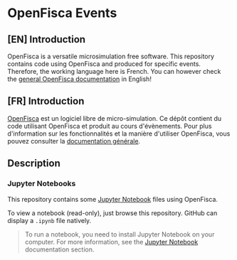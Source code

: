 # OpenFisca Events

## [EN] Introduction

OpenFisca is a versatile microsimulation free software. This repository contains code using OpenFisca and produced for specific events. Therefore, the working language here is French. You can however check the [general OpenFisca documentation](http://openfisca.org/doc/) in English!


## [FR] Introduction

[OpenFisca](https://www.openfisca.fr/) est un logiciel libre de micro-simulation. Ce dépôt contient du code utilisant OpenFisca et produit au cours d'évènements. Pour plus d'information sur les fonctionnalités et la manière d'utiliser OpenFisca, vous pouvez consulter la [documentation générale](http://openfisca.org/doc/).


## Description

### Jupyter Notebooks

This repository contains some [Jupyter Notebook](http://jupyter.org/) files using OpenFisca.

To view a notebook (read-only), just browse this repository. 
GitHub can display a `.ipynb` file natively. 

> To run a notebook, you need to install Jupyter Notebook on your computer.
For more information, see the [Jupyter Notebook](http://doc.openfisca.fr/jupyter-notebook.html) documentation section.
